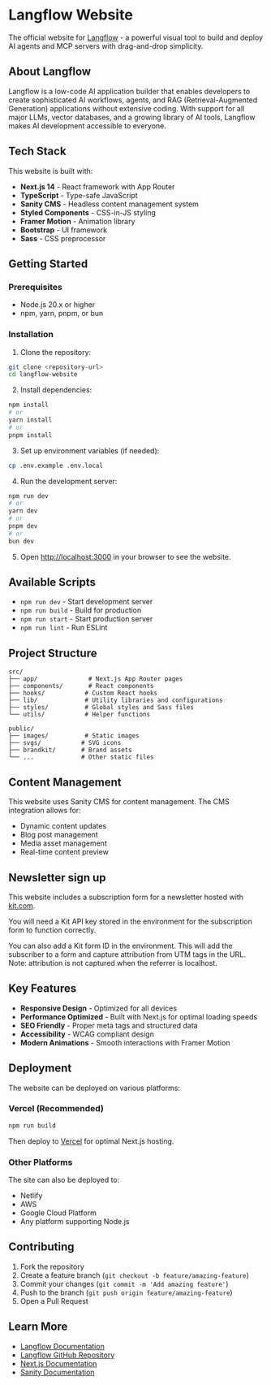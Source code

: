 # Langflow Website

The official website for [Langflow](https://www.langflow.org) - a powerful visual tool to build and deploy AI agents and MCP servers with drag-and-drop simplicity.

## About Langflow

Langflow is a low-code AI application builder that enables developers to create sophisticated AI workflows, agents, and RAG (Retrieval-Augmented Generation) applications without extensive coding. With support for all major LLMs, vector databases, and a growing library of AI tools, Langflow makes AI development accessible to everyone.

## Tech Stack

This website is built with:

- **Next.js 14** - React framework with App Router
- **TypeScript** - Type-safe JavaScript
- **Sanity CMS** - Headless content management system
- **Styled Components** - CSS-in-JS styling
- **Framer Motion** - Animation library
- **Bootstrap** - UI framework
- **Sass** - CSS preprocessor

## Getting Started

### Prerequisites

- Node.js 20.x or higher
- npm, yarn, pnpm, or bun

### Installation

1. Clone the repository:

```bash
git clone <repository-url>
cd langflow-website
```

2. Install dependencies:

```bash
npm install
# or
yarn install
# or
pnpm install
```

3. Set up environment variables (if needed):

```bash
cp .env.example .env.local
```

4. Run the development server:

```bash
npm run dev
# or
yarn dev
# or
pnpm dev
# or
bun dev
```

5. Open [http://localhost:3000](http://localhost:3000) in your browser to see the website.

## Available Scripts

- `npm run dev` - Start development server
- `npm run build` - Build for production
- `npm run start` - Start production server
- `npm run lint` - Run ESLint

## Project Structure

```
src/
├── app/              # Next.js App Router pages
├── components/       # React components
├── hooks/           # Custom React hooks
├── lib/             # Utility libraries and configurations
├── styles/          # Global styles and Sass files
└── utils/           # Helper functions

public/
├── images/          # Static images
├── svgs/           # SVG icons
├── brandkit/       # Brand assets
└── ...             # Other static files
```

## Content Management

This website uses Sanity CMS for content management. The CMS integration allows for:

- Dynamic content updates
- Blog post management
- Media asset management
- Real-time content preview

## Newsletter sign up

This website includes a subscription form for a newsletter hosted with [kit.com](https://kit.com).

You will need a Kit API key stored in the environment for the subscription form to function correctly.

You can also add a Kit form ID in the environment. This will add the subscriber to a form and capture attribution from UTM tags in the URL. Note: attribution is not captured when the referrer is localhost.

## Key Features

- **Responsive Design** - Optimized for all devices
- **Performance Optimized** - Built with Next.js for optimal loading speeds
- **SEO Friendly** - Proper meta tags and structured data
- **Accessibility** - WCAG compliant design
- **Modern Animations** - Smooth interactions with Framer Motion

## Deployment

The website can be deployed on various platforms:

### Vercel (Recommended)

```bash
npm run build
```

Then deploy to [Vercel](https://vercel.com) for optimal Next.js hosting.

### Other Platforms

The site can also be deployed to:

- Netlify
- AWS
- Google Cloud Platform
- Any platform supporting Node.js

## Contributing

1. Fork the repository
2. Create a feature branch (`git checkout -b feature/amazing-feature`)
3. Commit your changes (`git commit -m 'Add amazing feature'`)
4. Push to the branch (`git push origin feature/amazing-feature`)
5. Open a Pull Request

## Learn More

- [Langflow Documentation](https://docs.langflow.org)
- [Langflow GitHub Repository](https://github.com/langflow-ai/langflow)
- [Next.js Documentation](https://nextjs.org/docs)
- [Sanity Documentation](https://www.sanity.io/docs)
